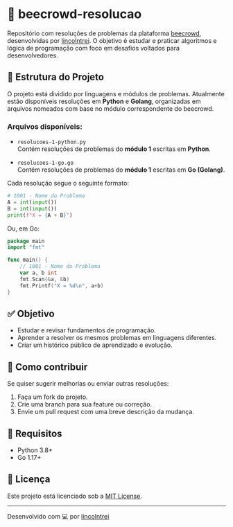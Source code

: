 # 🐝 beecrowd-resolucao

Repositório com resoluções de problemas da plataforma [beecrowd](https://www.beecrowd.com.br/), desenvolvidas por [lincolntrei](https://github.com/lincolntrei). O objetivo é estudar e praticar algoritmos e lógica de programação com foco em desafios voltados para desenvolvedores.

## 📂 Estrutura do Projeto

O projeto está dividido por linguagens e módulos de problemas. Atualmente estão disponíveis resoluções em **Python** e **Golang**, organizadas em arquivos nomeados com base no módulo correspondente do beecrowd.

### Arquivos disponíveis:

- `resolucoes-1-python.py`  
  Contém resoluções de problemas do **módulo 1** escritas em **Python**.

- `resolucoes-1-go.go`  
  Contém resoluções de problemas do **módulo 1** escritas em **Go (Golang)**.

Cada resolução segue o seguinte formato:
```python
# 1001 - Nome do Problema
A = int(input())
B = int(input())
print(f"X = {A + B}")
```

Ou, em Go:
```go
package main
import "fmt"

func main() {
    // 1001 - Nome do Problema
    var a, b int
    fmt.Scan(&a, &b)
    fmt.Printf("X = %d\n", a+b)
}
```

## ✅ Objetivo

- Estudar e revisar fundamentos de programação.
- Aprender a resolver os mesmos problemas em linguagens diferentes.
- Criar um histórico público de aprendizado e evolução.

## 🚀 Como contribuir

Se quiser sugerir melhorias ou enviar outras resoluções:

1. Faça um fork do projeto.
2. Crie uma branch para sua feature ou correção.
3. Envie um pull request com uma breve descrição da mudança.

## 📌 Requisitos

- Python 3.8+
- Go 1.17+

## 📄 Licença

Este projeto está licenciado sob a [MIT License](LICENSE).

---

Desenvolvido com 💻 por [lincolntrei](https://github.com/lincolntrei)
